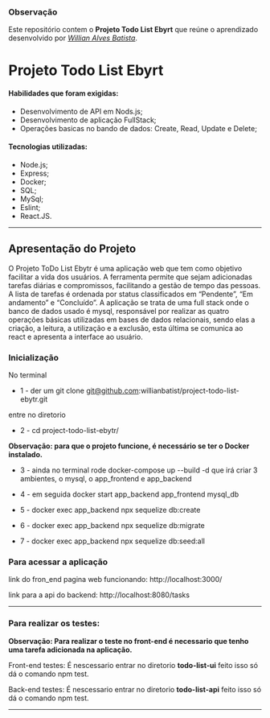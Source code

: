 ### Observação

Este repositório contem o **Projeto Todo List Ebyrt** que reúne o aprendizado desenvolvido por _[Willian Alves Batista](https://www.linkedin.com/in/willian-alves-batista-60aa6a180/)_.

# Projeto Todo List Ebyrt


#### Habilidades que foram exigidas:

  - Desenvolvimento de API em Nods.js;
  - Desenvolvimento de aplicação FullStack;
  - Operações basicas no bando de dados: Create, Read, Update e Delete;

#### Tecnologias utilizadas:

  - Node.js;
  - Express;
  - Docker;
  - SQL;
  - MySql;
  - Eslint;
  - React.JS.

---

## Apresentação do Projeto

O Projeto ToDo List Ebytr é uma aplicação web que tem como objetivo facilitar a vida dos usuários. A ferramenta permite que sejam adicionadas tarefas diárias e compromissos, facilitando a gestão de tempo das pessoas. A lista de tarefas é ordenada por status classificados em “Pendente”, “Em andamento” e “Concluído”. A aplicação se trata de uma full stack onde o banco de dados usado é mysql, responsável por realizar as quatro operações básicas utilizadas em bases de dados relacionais, sendo elas a criação, a leitura, a utilização e a exclusão, esta última se comunica ao react e apresenta a interface ao usuário.


### Inicialização

No terminal
  - 1 - der um git clone git@github.com:willianbatist/project-todo-list-ebytr.git

entre no diretorio
  - 2 - cd project-todo-list-ebytr/

**Observação: para que o projeto funcione, é necessário se ter o Docker instalado.**

  - 3 - ainda no terminal rode docker-compose up --build -d
que irá criar 3 ambientes, o mysql, o app_frontend e app_backend

  - 4 - em seguida docker start app_backend app_frontend mysql_db

  - 5 - docker exec app_backend npx sequelize db:create

  - 6 - docker exec app_backend npx sequelize db:migrate

  - 7 - docker exec app_backend npx sequelize db:seed:all

### Para acessar a aplicação
  
  link do fron_end pagina web funcionando:
    http://localhost:3000/
  
  link para a api do backend:
  http://localhost:8080/tasks
 
---

 ### Para realizar os testes:
 
 **Observação: Para realizar o teste no front-end é necessario que tenho uma tarefa adicionada na aplicação.**
 
 Front-end testes:
 É nescessario entrar no diretorio **todo-list-ui** feito isso só dá o comando npm test.
 
Back-end testes:
 É nescessario entrar no diretorio **todo-list-api** feito isso só dá o comando npm test.
 
 
---
